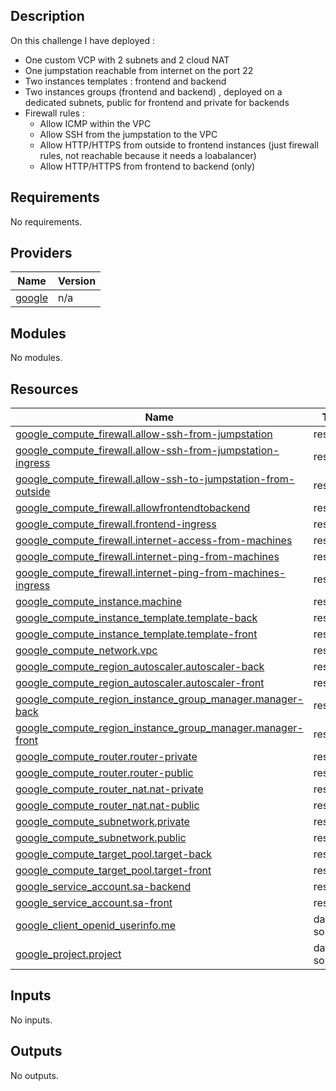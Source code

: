 ## Description

On this challenge I have deployed :
  - One custom VCP with 2 subnets and 2 cloud NAT
  - One jumpstation reachable from internet on the port 22
  - Two instances templates : frontend and backend
  - Two instances groups (frontend and backend) , deployed on a dedicated subnets, public for frontend and private for backends
  - Firewall rules :
      - Allow ICMP within the VPC
      - Allow SSH from the jumpstation to the VPC
      - Allow HTTP/HTTPS from outside to frontend instances (just firewall rules, not reachable because it needs a loabalancer)
      - Allow HTTP/HTTPS from frontend to backend (only)

## Requirements

No requirements.

## Providers

| Name | Version |
|------|---------|
| <a name="provider_google"></a> [google](#provider\_google) | n/a |

## Modules

No modules.

## Resources

| Name | Type |
|------|------|
| [google_compute_firewall.allow-ssh-from-jumpstation](https://registry.terraform.io/providers/hashicorp/google/latest/docs/resources/compute_firewall) | resource |
| [google_compute_firewall.allow-ssh-from-jumpstation-ingress](https://registry.terraform.io/providers/hashicorp/google/latest/docs/resources/compute_firewall) | resource |
| [google_compute_firewall.allow-ssh-to-jumpstation-from-outside](https://registry.terraform.io/providers/hashicorp/google/latest/docs/resources/compute_firewall) | resource |
| [google_compute_firewall.allowfrontendtobackend](https://registry.terraform.io/providers/hashicorp/google/latest/docs/resources/compute_firewall) | resource |
| [google_compute_firewall.frontend-ingress](https://registry.terraform.io/providers/hashicorp/google/latest/docs/resources/compute_firewall) | resource |
| [google_compute_firewall.internet-access-from-machines](https://registry.terraform.io/providers/hashicorp/google/latest/docs/resources/compute_firewall) | resource |
| [google_compute_firewall.internet-ping-from-machines](https://registry.terraform.io/providers/hashicorp/google/latest/docs/resources/compute_firewall) | resource |
| [google_compute_firewall.internet-ping-from-machines-ingress](https://registry.terraform.io/providers/hashicorp/google/latest/docs/resources/compute_firewall) | resource |
| [google_compute_instance.machine](https://registry.terraform.io/providers/hashicorp/google/latest/docs/resources/compute_instance) | resource |
| [google_compute_instance_template.template-back](https://registry.terraform.io/providers/hashicorp/google/latest/docs/resources/compute_instance_template) | resource |
| [google_compute_instance_template.template-front](https://registry.terraform.io/providers/hashicorp/google/latest/docs/resources/compute_instance_template) | resource |
| [google_compute_network.vpc](https://registry.terraform.io/providers/hashicorp/google/latest/docs/resources/compute_network) | resource |
| [google_compute_region_autoscaler.autoscaler-back](https://registry.terraform.io/providers/hashicorp/google/latest/docs/resources/compute_region_autoscaler) | resource |
| [google_compute_region_autoscaler.autoscaler-front](https://registry.terraform.io/providers/hashicorp/google/latest/docs/resources/compute_region_autoscaler) | resource |
| [google_compute_region_instance_group_manager.manager-back](https://registry.terraform.io/providers/hashicorp/google/latest/docs/resources/compute_region_instance_group_manager) | resource |
| [google_compute_region_instance_group_manager.manager-front](https://registry.terraform.io/providers/hashicorp/google/latest/docs/resources/compute_region_instance_group_manager) | resource |
| [google_compute_router.router-private](https://registry.terraform.io/providers/hashicorp/google/latest/docs/resources/compute_router) | resource |
| [google_compute_router.router-public](https://registry.terraform.io/providers/hashicorp/google/latest/docs/resources/compute_router) | resource |
| [google_compute_router_nat.nat-private](https://registry.terraform.io/providers/hashicorp/google/latest/docs/resources/compute_router_nat) | resource |
| [google_compute_router_nat.nat-public](https://registry.terraform.io/providers/hashicorp/google/latest/docs/resources/compute_router_nat) | resource |
| [google_compute_subnetwork.private](https://registry.terraform.io/providers/hashicorp/google/latest/docs/resources/compute_subnetwork) | resource |
| [google_compute_subnetwork.public](https://registry.terraform.io/providers/hashicorp/google/latest/docs/resources/compute_subnetwork) | resource |
| [google_compute_target_pool.target-back](https://registry.terraform.io/providers/hashicorp/google/latest/docs/resources/compute_target_pool) | resource |
| [google_compute_target_pool.target-front](https://registry.terraform.io/providers/hashicorp/google/latest/docs/resources/compute_target_pool) | resource |
| [google_service_account.sa-backend](https://registry.terraform.io/providers/hashicorp/google/latest/docs/resources/service_account) | resource |
| [google_service_account.sa-front](https://registry.terraform.io/providers/hashicorp/google/latest/docs/resources/service_account) | resource |
| [google_client_openid_userinfo.me](https://registry.terraform.io/providers/hashicorp/google/latest/docs/data-sources/client_openid_userinfo) | data source |
| [google_project.project](https://registry.terraform.io/providers/hashicorp/google/latest/docs/data-sources/project) | data source |

## Inputs

No inputs.

## Outputs

No outputs.

